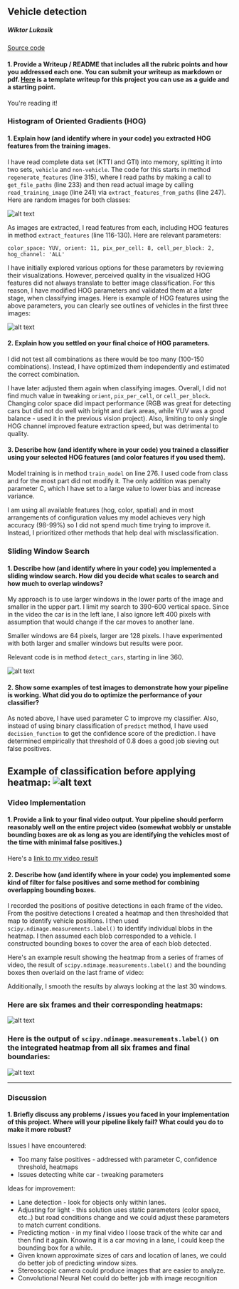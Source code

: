 

[//]: # (Image References)
[image1]: ./cars_notcars.png
[image2]: ./hog.png
[image3]: ./grid.png
[image4]: ./detect_car.png
[image5]: ./heat.png
[image6]: ./heat_label_final.png
[video1]: ./final.mp4
[code]: ../vehicle_detection.py
## Vehicle detection
##### Wiktor Lukasik

[Source code][code]

#### 1. Provide a Writeup / README that includes all the rubric points and how you addressed each one.  You can submit your writeup as markdown or pdf.  [Here](https://github.com/udacity/CarND-Vehicle-Detection/blob/master/writeup_template.md) is a template writeup for this project you can use as a guide and a starting point.  

You're reading it!

### Histogram of Oriented Gradients (HOG)

#### 1. Explain how (and identify where in your code) you extracted HOG features from the training images.

I have read complete data set (KTTI and GTI) into memory, splitting it into two sets, `vehicle` and `non-vehicle`. The code for this starts in method `regenerate_features` (line 315), where I read paths by making a call to `get_file_paths` (line 233) and then read actual image by calling `read_training_image` (line 241) via `extract_features_from_paths` (line 247). Here are random images for both classes:

![alt text][image1]

As images are extracted, I read features from each, including HOG features in method `extract_features` (line 116-130). Here are relevant parameters:

`color_space: YUV,
orient: 11,
pix_per_cell: 8,
cell_per_block: 2,
hog_channel: 'ALL'`

I have initially explored various options for these parameters by reviewing their visualizations. However, perceived quality in the visualized HOG features did not always translate to better image classification. For this reason, I have modified HOG parameters and validated them at a later stage, when classifying images. Here is example of HOG features using the above parameters, you can clearly see outlines of vehicles in the first three images:

![alt text][image2]

#### 2. Explain how you settled on your final choice of HOG parameters.

I did not test all combinations as there would be too many (100-150 combinations). Instead, I have optimized them independently and estimated the correct combination.

I have later adjusted them again when classifying images. Overall, I did not find much value in tweaking `orient`, `pix_per_cell`, or `cell_per_block`. Changing color space did impact performance (RGB was great for detecting cars but did not do well with bright and dark areas, while YUV was a good balance - used it in the previous vision project). Also, limiting to only single HOG channel improved feature extraction speed, but was detrimental to quality.

#### 3. Describe how (and identify where in your code) you trained a classifier using your selected HOG features (and color features if you used them).

Model training is in method `train_model` on line 276. I used code from class and for the most part did not modify it. The only addition was penalty parameter C, which I have set to a large value to lower bias and increase variance.

I am using all available features (hog, color, spatial) and in most arrangements of configuration values my model achieves very high accuracy (98-99%) so I did not spend much time trying to improve it. Instead, I prioritized other methods that help deal with misclassification.

### Sliding Window Search

#### 1. Describe how (and identify where in your code) you implemented a sliding window search.  How did you decide what scales to search and how much to overlap windows?

My approach is to use larger windows in the lower parts of the image and smaller in the upper part. I limit my search to 390-600 vertical space. Since in the video the car is in the left lane, I also ignore left 400 pixels with assumption that would change if the car moves to another lane.

Smaller windows are 64 pixels, larger are 128 pixels. I have experimented with both larger and smaller windows but results were poor.

Relevant code is in method `detect_cars`, starting in line 360.

![alt text][image3]

#### 2. Show some examples of test images to demonstrate how your pipeline is working.  What did you do to optimize the performance of your classifier?

As noted above, I have used parameter C to improve my classifier. Also, instead of using binary classification of `predict` method, I have used `decision_function` to get the confidence score of the prediction. I have determined empirically that threshold of 0.8 does a good job sieving out false positives.

Example of classification before applying heatmap:
![alt text][image4]
---

### Video Implementation

#### 1. Provide a link to your final video output.  Your pipeline should perform reasonably well on the entire project video (somewhat wobbly or unstable bounding boxes are ok as long as you are identifying the vehicles most of the time with minimal false positives.)
Here's a [link to my video result](./final.mp4)


#### 2. Describe how (and identify where in your code) you implemented some kind of filter for false positives and some method for combining overlapping bounding boxes.

I recorded the positions of positive detections in each frame of the video.  From the positive detections I created a heatmap and then thresholded that map to identify vehicle positions.  I then used `scipy.ndimage.measurements.label()` to identify individual blobs in the heatmap.  I then assumed each blob corresponded to a vehicle.  I constructed bounding boxes to cover the area of each blob detected.  

Here's an example result showing the heatmap from a series of frames of video, the result of `scipy.ndimage.measurements.label()` and the bounding boxes then overlaid on the last frame of video:

Additionally, I smooth the results by always looking at the last 30 windows.

### Here are six frames and their corresponding heatmaps:

![alt text][image5]

### Here is the output of `scipy.ndimage.measurements.label()` on the integrated heatmap from all six frames and final boundaries:
![alt text][image6]





---

### Discussion

#### 1. Briefly discuss any problems / issues you faced in your implementation of this project.  Where will your pipeline likely fail?  What could you do to make it more robust?

Issues I have encountered:
* Too many false positives - addressed with parameter C, confidence threshold, heatmaps
* Issues detecting white car - tweaking parameters


Ideas for improvement:
* Lane detection - look for objects only within lanes.
* Adjusting for light - this solution uses static parameters (color space, etc..) but road conditions change and we could adjust these parameters to match current conditions.
* Predicting motion - in my final video I loose track of the white car and then find it again. Knowing it is a car moving in a lane, I could keep the bounding box for a while.
* Given known approximate sizes of cars and location of lanes, we could do better job of predicting window sizes.
* Stereoscopic camera could produce images that are easier to analyze.
* Convolutional Neural Net could do better job with image recognition
